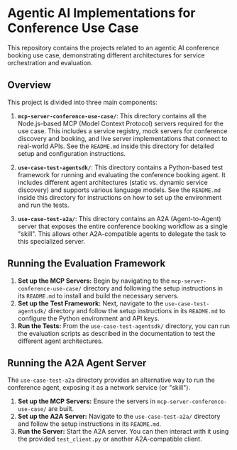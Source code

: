 # Agentic AI Implementations for Conference Use Case

This repository contains the projects related to an agentic AI conference booking use case, demonstrating different architectures for service orchestration and evaluation.

## Overview

This project is divided into three main components:

1.  **`mcp-server-conference-use-case/`**: This directory contains all the Node.js-based MCP (Model Context Protocol) servers required for the use case. This includes a service registry, mock servers for conference discovery and booking, and live server implementations that connect to real-world APIs. See the `README.md` inside this directory for detailed setup and configuration instructions.

2.  **`use-case-test-agentsdk/`**: This directory contains a Python-based test framework for running and evaluating the conference booking agent. It includes different agent architectures (static vs. dynamic service discovery) and supports various language models. See the `README.md` inside this directory for instructions on how to set up the environment and run the tests.

3.  **`use-case-test-a2a/`**: This directory contains an A2A (Agent-to-Agent) server that exposes the entire conference booking workflow as a single "skill". This allows other A2A-compatible agents to delegate the task to this specialized server.

## Running the Evaluation Framework

1.  **Set up the MCP Servers:** Begin by navigating to the `mcp-server-conference-use-case/` directory and following the setup instructions in its `README.md` to install and build the necessary servers.
2.  **Set up the Test Framework:** Next, navigate to the `use-case-test-agentsdk/` directory and follow the setup instructions in its `README.md` to configure the Python environment and API keys.
3.  **Run the Tests:** From the `use-case-test-agentsdk/` directory, you can run the evaluation scripts as described in the documentation to test the different agent architectures.

## Running the A2A Agent Server

The `use-case-test-a2a` directory provides an alternative way to run the conference agent, exposing it as a network service (or "skill").

1.  **Set up the MCP Servers:** Ensure the servers in `mcp-server-conference-use-case/` are built.
2.  **Set up the A2A Server:** Navigate to the `use-case-test-a2a/` directory and follow the setup instructions in its `README.md`.
3.  **Run the Server:** Start the A2A server. You can then interact with it using the provided `test_client.py` or another A2A-compatible client.

